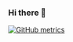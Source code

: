 ### Hi there 👋

[![GitHub metrics](https://metrics.lecoq.io/DamianSkrzypczak)](https://github.com/lowlighter/metrics)
<!-- 
[![Contribution Stats](https://github-contribution-stats.vercel.app/api/?username=damianskrzypczak)](https://github.com/LordDashMe/github-contribution-stats/)
<!--
**DamianSkrzypczak/damianskrzypczak** is a ✨ _special_ ✨ repository because its `README.md` (this file) appears on your GitHub profile.
Here are some ideas to get you started:
- 🔭 I’m currently working on ...
- 🌱 I’m currently learning ...
- 👯 I’m looking to collaborate on ...
- 🤔 I’m looking for help with ...
- 💬 Ask me about ...
- 📫 How to reach me: ...
- 😄 Pronouns: ...
- ⚡ Fun fact: ...
-->
